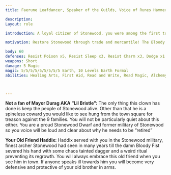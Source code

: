 ```yaml
---
title: Faerune Leafdancer, Speaker of the Guilds, Voice of Runes Hammer

description: 
Layout: role

introduction: A loyal citizen of Stonewood, you were among the first to be taken into chains when the Bloody Fist arrived. They tried to tell you how things were and you were not having it and you killed quiet a few before they stopped you and took you out of town unconscious as a captive. You remember the old days of proud Stonewood Dwarves and the conditions you returned under disgust you!

motivation: Restore Stonewood through trade and mercantile! The Bloody Fist oppressed your people and broke their will over a years’ time, this cannot stand and will be repaired. You were kept as a prisoner with most of the Guildmasters in less than hospitable conditions but they were manageable, you assumed you would be killed any day. Now you have the chance to make a lot of coin and restore hope to Stonewood, the people need to see Stonewood with a strong guild presence. Let them feel the Guilds will stand will them against the wrath of the Bloody Fist.

body: 60
defenses: Resist Poison x5, Resist Sleep x3, Resist Charm x3, Dodge x1
weapons: Short
damage: 5 Magic
magic: 5/5/5/5/5/5/5/5/5 Earth, 10 Levels Earth Formal
abilities: Healing Arts, First Aid, Read and Write, Read Magic, Alchemy x10, Craftsman Other Military Training x10, Craftsman Other Tradesman x10, Craftsman Other Merchant x10, Craftsman Other Brewing x10, Smithing x10



---
```


**Not a fan of Mayor Durag AKA “Lil Bristle”:**  The only thing this clown has done is keep the people of Stonewood alive. Other than that he is a spineless coward you would like to see hung from the town square for treason against the 9 families. You will not be particularly quiet about this either. You are a proud Stonewood Dwarf and former military of Stonewood so you voice will be loud and clear about why he needs to be “retired”

**Your Old Friend Haddix:** Haddix served with you in the Stonewood military, finest archer Stonewood had seen in many years till the damn Bloody Fist severed his hand with some chaos tainted dagger and a weird ritual preventing its regrowth. You will always embrace this old friend when you see him in town. If anyone speaks ill towards him you will become very defensive and protective of your old brother in arms.